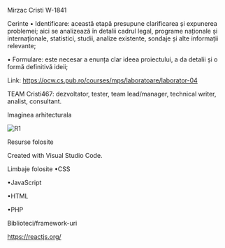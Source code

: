 
Mirzac Cristi W-1841


Cerinte
• Identificare: această etapă presupune clarificarea și expunerea problemei; aici se analizează în detalii cadrul legal, programe naționale și internaționale, statistici, studii, analize existente, sondaje și alte informații relevante;

• Formulare: este necesar a enunța clar ideea proiectului, a da detalii și o formă definitivă ideii;

Link: https://ocw.cs.pub.ro/courses/mps/laboratoare/laborator-04


TEAM
Cristi467: dezvoltator, tester, team lead/manager, technical writer, analist, consultant.



Imaginea arhitecturala 


![R1](https://user-images.githubusercontent.com/92077697/136333600-775c9825-12b8-442a-ba7b-ef9305204e12.png)


Resurse folosite

Created with Visual Studio Code.

Limbaje folosite
•CSS

•JavaScript

•HTML

•PHP

Biblioteci/framework-uri

https://reactjs.org/
